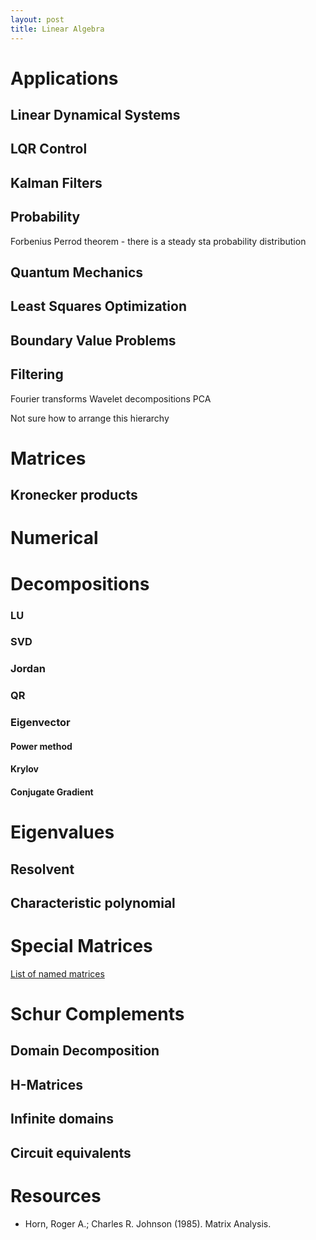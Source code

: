 ```yaml
---
layout: post
title: Linear Algebra
---
```


# Applications
## Linear Dynamical Systems
## LQR Control
## Kalman Filters
## Probability
Forbenius Perrod theorem - there is a steady sta probability distribution

## Quantum Mechanics
## Least Squares Optimization
## Boundary Value Problems
## Filtering
Fourier transforms
Wavelet decompositions
PCA


Not sure how to arrange this hierarchy
# Matrices
## Kronecker products


# Numerical

# Decompositions
### LU
### SVD
### Jordan
### QR
### Eigenvector
#### Power method
#### Krylov
#### Conjugate Gradient
#### 


# Eigenvalues
## Resolvent
## Characteristic polynomial

# Special Matrices
[List of named matrices](https://en.wikipedia.org/wiki/List_of_named_matrices)

# Schur Complements
## Domain Decomposition
## H-Matrices
## Infinite domains
## Circuit equivalents

# Resources
- Horn, Roger A.; Charles R. Johnson (1985). Matrix Analysis. 